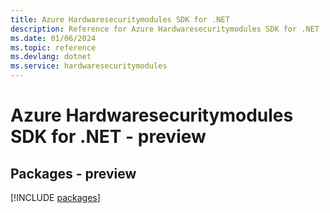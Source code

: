```yaml
---
title: Azure Hardwaresecuritymodules SDK for .NET
description: Reference for Azure Hardwaresecuritymodules SDK for .NET
ms.date: 01/06/2024
ms.topic: reference
ms.devlang: dotnet
ms.service: hardwaresecuritymodules
---
```

# Azure Hardwaresecuritymodules SDK for .NET - preview
## Packages - preview
[!INCLUDE [packages](hardwaresecuritymodules-index.md)]
